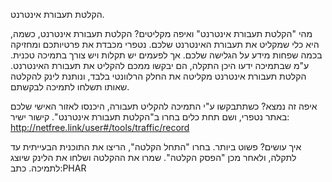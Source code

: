 הקלטת תעבורת אינטרנט.

מהי "הקלטת תעבורת אינטרנט" ואיפה מקליטים?
הקלטת תעבורת אינטרנט, כשמה, היא כלי שמקליט את תעבורת האינטרנט שלכם.
נטפרי מכבדת את פרטיותכם ומחזיקה בכמה שפחות מידע על הגלישה שלכם. אך לפעמים יש תקלות ויש צורך בתמיכה טכנית. ע"מ שבתמיכה ידעו היכן התקלה, הם יבקשו ממכם להקליט את תעבורת האינטרנט. הקלטת תעבורת אינטרנט מקליטה את החלק הרלוונטי בלבד, ונותנת לינק להקלטה שאותו תשלחו לתמיכה לבקשתם.

איפה זה נמצא?
כשתתבקשו ע"י התמיכה להקליט תעבורה, היכנסו לאזור האישי שלכם באתר נטפרי, ושם תחת כלים בחרו ב"הקלטת תעבורת אינטרנט".
קישור ישיר: http://netfree.link/user#/tools/traffic/record
 
איך עושים?
פשוט ביותר. בחרו "התחל הקלטה", הריצו את התוכנית הבעייתית עד לתקלה, ולאחר מכן "הפסק הקלטה". שמרו את ההקלטה ושלחו את הלינק שיוצג לתמיכה.
כתב:PHAR
